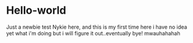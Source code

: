 # Hello-world
Just a newbie test
Nykie here, and this is my first time here
i have no idea yet what i'm doing but i will figure it out..eventually
bye!
mwauhahahah
